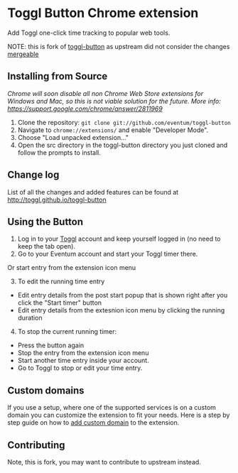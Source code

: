 # Toggl Button Chrome extension

Add Toggl one-click time tracking to popular web tools.

NOTE: this is fork of [toggl-button](https://github.com/toggl/toggl-button)
as upstream did not consider the changes [mergeable](https://github.com/toggl/toggl-button/pull/207)

## Installing from Source

_Chrome will soon disable all non Chrome Web Store extensions for Windows and
Mac, so this is not viable solution for the future. More info:
https://support.google.com/chrome/answer/2811969_

1.  Clone the repository: `git clone git://github.com/eventum/toggl-button`
2.  Navigate to `chrome://extensions/` and enable "Developer Mode".
3.  Choose "Load unpacked extension..."
4.  Open the src directory in the toggl-button directory you just cloned and follow the prompts to install.

## Change log

List of all the changes and added features can be found at http://toggl.github.io/toggl-button

## Using the Button
1.  Log in to your [Toggl][toggl] account and keep yourself logged in (no need to keep the tab open).
2.  Go to your Eventum account and start your Toggl timer there.

Or start entry from the extension icon menu

3. To edit the running time entry
  - Edit entry details from the post start popup that is shown right after you click the "Start timer" button
  - Edit entry details from the extesnion icon menu by clicking the running duration

4. To stop the current running timer:
  - Press the button again
  - Stop the entry from the extension icon menu
  - Start another time entry inside your account.
  - Go to Toggl to stop or edit your time entry.

## Custom domains
If you use a setup, where one of the supported services is on a custom domain you can customize the extension to fit your needs. Here is a step by step guide on how to [add custom domain][custom-domains] to the extension.

## Contributing

Note, this is fork, you may want to contribute to upstream instead.

[toggl]: https://www.toggl.com/
[custom-domains]: https://github.com/toggl/toggl-button/wiki/Adding-custom-domains
